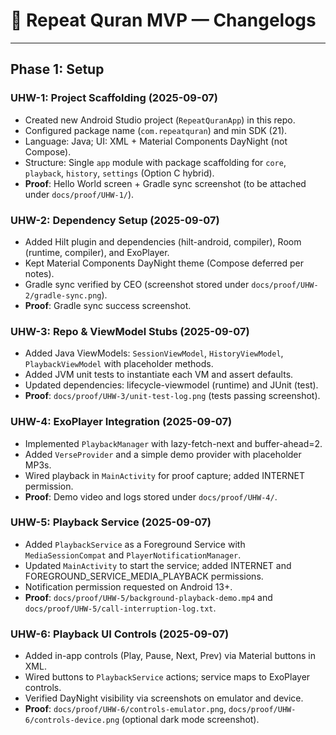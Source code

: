# 📜 Repeat Quran MVP — Changelogs

---

## Phase 1: Setup

### UHW-1: Project Scaffolding (2025-09-07)
- Created new Android Studio project (`RepeatQuranApp`) in this repo.
- Configured package name (`com.repeatquran`) and min SDK (21).
- Language: Java; UI: XML + Material Components DayNight (not Compose).
- Structure: Single `app` module with package scaffolding for `core`, `playback`, `history`, `settings` (Option C hybrid).
- **Proof**: Hello World screen + Gradle sync screenshot (to be attached under `docs/proof/UHW-1/`).

### UHW-2: Dependency Setup (2025-09-07)
- Added Hilt plugin and dependencies (hilt-android, compiler), Room (runtime, compiler), and ExoPlayer.
- Kept Material Components DayNight theme (Compose deferred per notes).
- Gradle sync verified by CEO (screenshot stored under `docs/proof/UHW-2/gradle-sync.png`).
- **Proof**: Gradle sync success screenshot.

### UHW-3: Repo & ViewModel Stubs (2025-09-07)
- Added Java ViewModels: `SessionViewModel`, `HistoryViewModel`, `PlaybackViewModel` with placeholder methods.
- Added JVM unit tests to instantiate each VM and assert defaults.
- Updated dependencies: lifecycle-viewmodel (runtime) and JUnit (test).
- **Proof**: `docs/proof/UHW-3/unit-test-log.png` (tests passing screenshot).

### UHW-4: ExoPlayer Integration (2025-09-07)
- Implemented `PlaybackManager` with lazy-fetch-next and buffer-ahead=2.
- Added `VerseProvider` and a simple demo provider with placeholder MP3s.
- Wired playback in `MainActivity` for proof capture; added INTERNET permission.
- **Proof**: Demo video and logs stored under `docs/proof/UHW-4/`.

### UHW-5: Playback Service (2025-09-07)
- Added `PlaybackService` as a Foreground Service with `MediaSessionCompat` and `PlayerNotificationManager`.
- Updated `MainActivity` to start the service; added INTERNET and FOREGROUND_SERVICE_MEDIA_PLAYBACK permissions.
- Notification permission requested on Android 13+.
- **Proof**: `docs/proof/UHW-5/background-playback-demo.mp4` and `docs/proof/UHW-5/call-interruption-log.txt`.

### UHW-6: Playback UI Controls (2025-09-07)
- Added in-app controls (Play, Pause, Next, Prev) via Material buttons in XML.
- Wired buttons to `PlaybackService` actions; service maps to ExoPlayer controls.
- Verified DayNight visibility via screenshots on emulator and device.
- **Proof**: `docs/proof/UHW-6/controls-emulator.png`, `docs/proof/UHW-6/controls-device.png` (optional dark mode screenshot).
